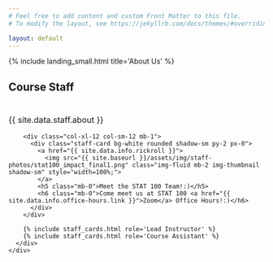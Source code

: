 ```yaml
---
# Feel free to add content and custom Front Matter to this file.
# To modify the layout, see https://jekyllrb.com/docs/themes/#overriding-theme-defaults

layout: default
---
```

{% include landing_small.html title='About Us' %}

<div id="about" class="offset" style="margin-top: 5px;">
  <div class="bg-light py-4">
    <div class="container py-4">
      <div class="col-12 text-center">
        <div class="text-center" style="margin-bottom: 3em;">
          <h2 class="display-5 font-weight-light">Course Staff</h2>
        </div>
        <p class="lead text-left" style="font-size: 1.15em;">{{ site.data.staff.about }}</p>
      </div>
      <div class="row text-center">

        <div class="col-xl-12 col-sm-12 mb-1">
          <div class="staff-card bg-white rounded shadow-sm py-2 px-0">
            <a href="{{ site.data.info.rickroll }}">
              <img src="{{ site.baseurl }}/assets/img/staff-photos/stat100_impact_final1.png" class="img-fluid mb-2 img-thumbnail shadow-sm" style="width=100%;">
            </a>
            <h5 class="mb-0">Meet the STAT 100 Team!:)</h5>
            <h6 class="mb-0">Come meet us at STAT 100 <a href="{{ site.data.info.office-hours.link }}">Zoom</a> Office Hours!:)</h6>
          </div>
        </div>

        {% include staff_cards.html role='Lead Instructor' %}
        {% include staff_cards.html role='Course Assistant' %}
      </div>
    </div>
  </div>
</div>
